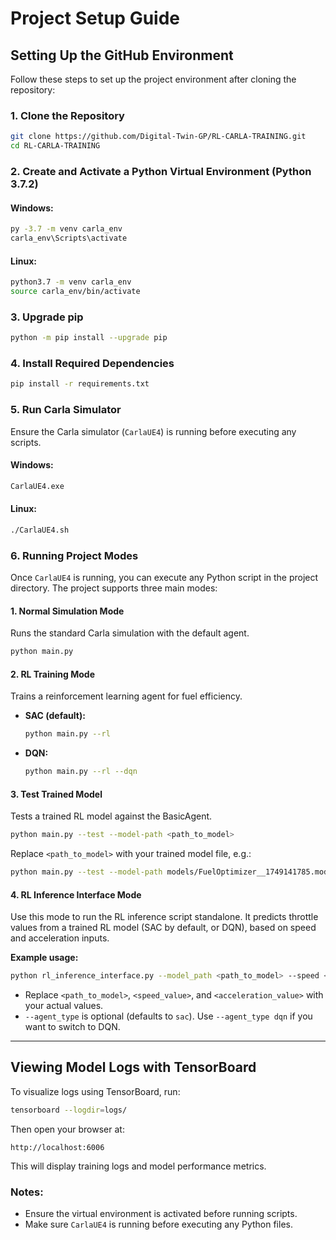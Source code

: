 # Project Setup Guide

## Setting Up the GitHub Environment

Follow these steps to set up the project environment after cloning the repository:

### 1. Clone the Repository

```sh
git clone https://github.com/Digital-Twin-GP/RL-CARLA-TRAINING.git
cd RL-CARLA-TRAINING
```

### 2. Create and Activate a Python Virtual Environment (Python 3.7.2)

#### Windows:
```sh
py -3.7 -m venv carla_env
carla_env\Scripts\activate
```

#### Linux:
```sh
python3.7 -m venv carla_env
source carla_env/bin/activate
```

### 3. Upgrade pip

```sh
python -m pip install --upgrade pip
```

### 4. Install Required Dependencies

```sh
pip install -r requirements.txt
```

### 5. Run Carla Simulator

Ensure the Carla simulator (`CarlaUE4`) is running before executing any scripts.

#### Windows:
```sh
CarlaUE4.exe
```

#### Linux:
```sh
./CarlaUE4.sh
```

### 6. Running Project Modes

Once `CarlaUE4` is running, you can execute any Python script in the project directory. The project supports three main modes:

#### 1. Normal Simulation Mode

Runs the standard Carla simulation with the default agent.

```sh
python main.py
```

#### 2. RL Training Mode

Trains a reinforcement learning agent for fuel efficiency.

- **SAC (default):**
  ```sh
  python main.py --rl
  ```
- **DQN:**
  ```sh
  python main.py --rl --dqn
  ```

#### 3. Test Trained Model

Tests a trained RL model against the BasicAgent.

```sh
python main.py --test --model-path <path_to_model>
```
Replace `<path_to_model>` with your trained model file, e.g.:
```sh
python main.py --test --model-path models/FuelOptimizer__1749141785.model
```
#### 4. RL Inference Interface Mode

Use this mode to run the RL inference script standalone. It predicts throttle values from a trained RL model (SAC by default, or DQN), based on speed and acceleration inputs.

**Example usage:**

```bash
python rl_inference_interface.py --model_path <path_to_model> --speed <speed_value> --acceleration <acceleration_value> --agent_type dqn
```

- Replace `<path_to_model>`, `<speed_value>`, and `<acceleration_value>` with your actual values.
- `--agent_type` is optional (defaults to `sac`). Use `--agent_type dqn` if you want to switch to DQN.

---

## Viewing Model Logs with TensorBoard

To visualize logs using TensorBoard, run:

```sh
tensorboard --logdir=logs/
```

Then open your browser at:

```
http://localhost:6006
```

This will display training logs and model performance metrics.

### Notes:
- Ensure the virtual environment is activated before running scripts.
- Make sure `CarlaUE4` is running before executing any Python files.